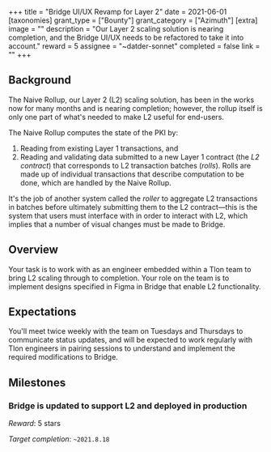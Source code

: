 +++
title = "Bridge UI/UX Revamp for Layer 2"
date = 2021-06-01
[taxonomies]
grant_type = ["Bounty"]
grant_category = ["Azimuth"]
[extra]
image = ""
description = "Our Layer 2 scaling solution is nearing completion, and the Bridge UI/UX needs to be refactored to take it into account."
reward = 5
assignee = "~datder-sonnet"
completed = false
link = ""
+++

## Background

The Naive Rollup, our Layer 2 (L2) scaling solution, has been in the works now for
many months and is nearing completion; however, the rollup itself is only one
part of what's needed to make L2 useful for end-users.

The Naive Rollup computes the state of the PKI by:

1. Reading from existing Layer 1 transactions, and
2. Reading and validating data submitted to a new Layer 1 contract (the _L2
   contract_) that corresponds to L2 transaction batches (_rolls_). Rolls are
   made up of individual transactions that describe computation to be done,
   which are handled by the Naive Rollup.

It's the job of another system called the _roller_ to aggregate L2 transactions
in batches before ultimately submitting them to the L2 contract&mdash;this is
the system that users must interface with in order to interact with L2, which
implies that a number of visual changes must be made to Bridge.

## Overview

Your task is to work with as an engineer embedded within a Tlon team to bring L2
scaling through to completion. Your role on the team is to implement designs
specified in Figma in Bridge that enable L2 functionality.

## Expectations

You'll meet twice weekly with the team on Tuesdays and Thursdays to communicate
status updates, and will be expected to work regularly with Tlon engineers in
pairing sessions to understand and implement the required modifications to
Bridge.

## Milestones

### Bridge is updated to support L2 and deployed in production

_Reward_: 5 stars

_Target completion_: `~2021.8.18`
